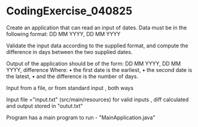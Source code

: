 # CodingExercise_040825

Create an application that can read an input of dates. Data must be in the following format: 
DD MM YYYY, DD MM YYYY

Validate the input data according to the supplied format, and compute the difference in days between the two supplied dates.
    
Output of the application should be of the form:
DD MM YYYY, DD MM YYYY, difference
Where: 
•	the first date is the earliest, 
•	the second date is the latest,
•	and the difference is the number of days.

Input from a file, or from standard input , both ways

Input file ="input.txt" (src/main/resources)
for valid inputs , diff calculated and output stored in "outut.txt"

Program has a main program to run - "MainApplication.java"



